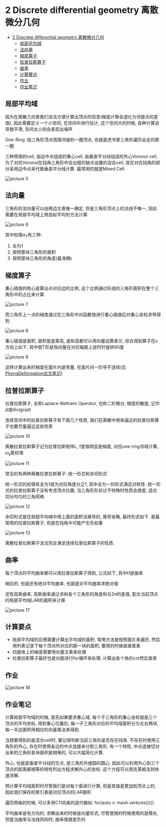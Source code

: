 # 2 Discrete differential geometry 离散微分几何

- [2 Discrete differential geometry 离散微分几何](#2-discrete-differential-geometry-离散微分几何)
  - [局部平均域](#局部平均域)
  - [法向量](#法向量)
  - [梯度算子](#梯度算子)
  - [拉普拉斯算子](#拉普拉斯算子)
  - [曲率](#曲率)
  - [计算要点](#计算要点)
  - [作业](#作业)
  - [作业笔记](#作业笔记)

## 局部平均域

因为在离散几何里我们没法方便计算出顶点的信息(梯度计算会退化为邻接点的差值), 因此需要定义一个小空间, 在空间中进行估计, 这个空间大的时候, 各种计算会导致平滑, 空间太小则会表现出噪声

One-Ring: 指三角形顶点周围邻接的一圈顶点, 也就是虎书里三角形遍历会走的那一圈

三种常用的cell, 由边中点组成的重心cell, 由垂直平分线组成的外心Voronoi cell, 为了对抗Voronoi在钝角三角形中会出框的缺点设置的混合cell, 其在对应钝角的部分采用边中点来代替垂直平分线计算. 最常用的就是Mixed Cell.

![picture 5](Media/635c8d4d453b126cfc9f5b6248cd0034a259059885961829710e36b3e00b586b.png)  

## 法向量

三角形的法向量可以由两边叉乘唯一确定, 但是三角形顶点上的法线不唯一, 因此需要在局部平均域上用加权平均的方法计算

![picture 6](Media/3338f033299971e5eb3de2a75c49c37600616feb54f5be36cd605813072f8c1d.png)  

其中权值$\alpha_T$有三种:
1. 全为1
2. 按照那块三角形的面积
3. 按照那块三角形的角度(最准确)

## 梯度算子

重心插值的核心是算出点对应边的比例, 这个比例通过形成的三角形面积在整个三角形中的占比来计算

![picture 7](Media/ba6544922205b77c15a99962d754eb5050c83c5c08b128b2d08ff7cc30933575.png)  

而三角形上一点的梯度通过在三角形中对函数值进行重心插值后对重心坐标求导得到

![picture 8](Media/9c75277e4a1fbe708085bde7993b277456b826cb08a83f31781ed187a55ab16a.png)  

重心插值是面积, 面积是底乘高, 底和高都可以用向量运算表示, 综合得到算子在x方向上如下, 其中倒T形是指向量在对应轴面上逆时针旋转90度

![picture 9](Media/be4d1a06ca259b69e8bb98a5d53a5b55523b0a8c26a6dddb8d5118d91b750814.png)  

这样计算出来的梯度在面片内是常量, 在面片间一阶导不连续(见[PhongDeformation论文笔记](...))

## 拉普拉斯算子

拉普拉斯算子, 全称Laplace-Beltrami Operator, 也称二阶微分, 梯度的散度, 记作$\Delta$或div(grad)

连续空间中的拉普拉斯算子有下面几个性质, 我们在离散中用来逼近的拉普拉斯算子也要尽量逼近这些性质

![picture 10](Media/3b2eb0636edf95bf3a6b8399d2a0ab7b16f7640373525bf81c4d5ca50bce19ef.png)  

离散拉普拉斯算子记为拉普拉斯矩阵L, f差值明显是梯度, 对应one-ring邻域计算, $\omega_{ij}$是权值

![picture 11](Media/5af61e3ff1fec928a0ea3421592376944fafac66a84f2b2ed65711863381a0fd.png)  

常见的有两种离散拉普拉斯算子: 统一形式和余切形式

统一形式的权值有全为1或为对应角度分之1, 其中全为一的形式满足对称性. 统一形式的拉普拉斯算子没有考虑顶点位置, 当三角形形状过于特殊时性质会很差, 适合切分均匀的三角网格

![picture 12](Media/b6cf0adfe5ac188e25ca1b37b8edc24482d6dcc428a8275f71dfce6db2ad292e.png)  

余切形式是在局部平均域中用上面的面积法推导的, 推导省略, 最终形式如下. 是最常用的拉普拉斯算子, 但是在钝角中可能产生负权重

![picture 13](Media/30f55ba43441e8c9e8d3e7c99c4679eaacc65756a00fc59d07e919c3c1acaa4c.png)  

离散拉普拉斯算子没法完全满足连续拉普拉斯算子的性质.

## 曲率

每个顶点的平均曲率都可以用拉普拉斯算子得到, 公式如下, 其中H是曲率

相应的, 也就还有绝对平均曲率, 也就是对平均曲率求绝对值

还有高斯曲率, 高斯曲率通过求和各个三角形的角度和与$2\pi$的差值, 配合当前顶点的局部平均域LAR的面积来计算

![picture 17](Media/e372c0810ce7a9ee716089c55255a31d77ee814568ef48257480da37e1b1a530.png)  

## 计算要点

- 局部平均域的应用需要计算出平均域的面积, 常用方法是按照面片来遍历, 然后用列表记录下每个顶点所对应的那一块的面积, 要用的时候直接查表
- 四面体上的梯度需要用向量叉乘来处理
- 拉普拉斯算子最好也是对面进行for循环来处理, 计算出各个角的cot然后查表

## 作业

![picture 18](Media/0ba118af2e59fbd5015a1bf59f9a12d0be0f421796fb805040ceb41d711acd99.png)  

## 作业笔记

计算局部平均域的时候, 首先如果要求重心域, 每个子三角形的重心坐标就是三个顶点的平均坐标, 得到重心位置后, 每一子三角形对应的平均域面积分为左右两块, 每一半边面积用相应的向量乘法来得到.

当想要得到的是混合cell时, 要记得判断当前三角形是否存在钝角. 不存在时使用三角形的外心, 存在时使用各边的中点连接来分割三角形. 有一个特性, 中点连接切分出来的三角形各块面积是相等的, 可以大幅简化计算.

外心, 也就是垂直平分线的交点, 是三角形外接圆的圆心. 因此可以利用外心到三个顶点的距离都相等的特性列出方程求解外心的坐标. 这个方程可以用克莱姆法则快速求解.

预计算平均域面积时尽管我们是对每个面进行计算, 但是其值是累加到顶点上的, 因此我们保存的索引表是对应顶点的LAR面积

遍历网格的时候, 可以多用C11风格的迭代器如: for(auto v: mesh.vertices()){}

平均曲率是有方向的, 求解出来的时候是向量形式, 尽管使用的时候使用的是模长, 但是当曲率与法线同向时, 曲率值就是负的